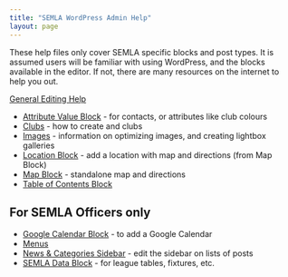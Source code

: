 ```yaml
---
title: "SEMLA WordPress Admin Help"
layout: page
---
```


These help files only cover SEMLA specific blocks and post types. It is assumed users will be familiar with using WordPress, and the blocks available in the editor. If not, there are many resources on the internet to help you out.

[General Editing Help](editing.md)

* [Attribute Value Block](attribute-value.md) - for contacts, or attributes like club colours
* [Clubs](clubs.md) - how to create and clubs
* [Images](images.md) - information on optimizing images, and creating lightbox galleries
* [Location Block](location.md) - add a location with map and directions (from Map Block)
* [Map Block](map.md) - standalone map and directions
* [Table of Contents Block](toc.md)

## For SEMLA Officers only

* [Google Calendar Block](google-calendar.md) - to add a Google Calendar
* [Menus](menus.md)
* [News & Categories Sidebar](news-side.md) - edit the sidebar on lists of posts
* [SEMLA Data Block](semla-data.md) - for league tables, fixtures, etc.
